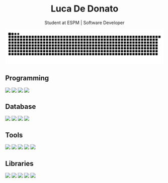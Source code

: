 <h1 align="center">Luca De Donato</h1>


<p align="center">
  Student at ESPM | Software Developer
</p>


<!-- Snake -->
<p align="center">
  <img src="https://github.com/lucaddonato/lucaddonato/blob/output/github-contribution-grid-snake.svg" alt="snake gif" />
</p>
<p></p>


<!-- About me -->
<h2>Programming</h2>
<p>
  <img src="https://img.shields.io/badge/-Python-216E39?style=for-the-badge&logo=python&logoColor=white">
  <img src="https://img.shields.io/badge/-JavaScript-44E376?style=for-the-badge&logo=javascript&logoColor=white">
  <img src="https://img.shields.io/badge/-Java-216E39?style=for-the-badge&logo=java&logoColor=white">
  <img src="https://img.shields.io/badge/-Node.js-44E376?style=for-the-badge&logo=node.js&logoColor=white">
</p>
<p></p>


<h2>Database</h2>
<p>
  <img src="https://img.shields.io/badge/-SQL-216E39?style=for-the-badge&logo=postgresql&logoColor=white">
  <img src="https://img.shields.io/badge/-MySQL-44E376?style=for-the-badge&logo=mysql&logoColor=white">
  <img src="https://img.shields.io/badge/-SQLite-216E39?style=for-the-badge&logo=sqlite&logoColor=white">
  <img src="https://img.shields.io/badge/-PostgreSQL-44E376?style=for-the-badge&logo=postgresql&logoColor=white">
</p>
<p></p>


<h2>Tools</h2>
<p>
  <img src="https://img.shields.io/badge/-R-216E39?style=for-the-badge&logo=r&logoColor=white">
  <img src="https://img.shields.io/badge/-Tableau-44E376?style=for-the-badge&logo=tableau&logoColor=white">
  <img src="https://img.shields.io/badge/-Power%20BI-216E39?style=for-the-badge&logo=powerbi&logoColor=white">
  <img src="https://img.shields.io/badge/-Docker-44E376?style=for-the-badge&logo=docker&logoColor=white">
  <img src="https://img.shields.io/badge/-Airflow-216E39?style=for-the-badge&logo=apache-airflow&logoColor=white">
</p>
<p></p>


<h2>Libraries</h2>
<p>
  <img src="https://img.shields.io/badge/-Pandas-216E39?style=for-the-badge&logo=pandas&logoColor=white">
  <img src="https://img.shields.io/badge/-Selenium-44E376?style=for-the-badge&logo=selenium&logoColor=white">
  <img src="https://img.shields.io/badge/-Openpyxl-216E39?style=for-the-badge&logoColor=white">
  <img src="https://img.shields.io/badge/-Beautiful_Soup-216E39?style=for-the-badge&logoColor=white">
  <img src="https://img.shields.io/badge/-PySpark-44E376?style=for-the-badge&logo=apache-spark&logoColor=white">
</p>
<p></p>
